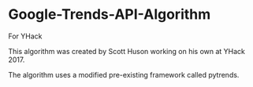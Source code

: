 # Google-Trends-API-Algorithm
For YHack


This algorithm was created by Scott Huson working on his own at YHack 2017. 

The algorithm uses a modified pre-existing framework called pytrends. 
